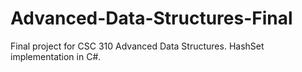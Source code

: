 # Advanced-Data-Structures-Final
Final project for CSC 310 Advanced Data Structures. HashSet implementation in C#.
